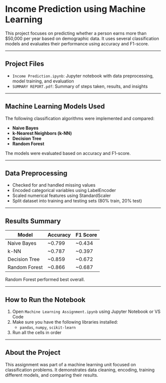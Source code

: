 #  Income Prediction using Machine Learning

This project focuses on predicting whether a person earns more than $50,000 per year based on demographic data. It uses several classification models and evaluates their performance using accuracy and F1-score.

---

##  Project Files

- `Income Prediction.ipynb`: Jupyter notebook with data preprocessing, model training, and evaluation
- `SUMMARY REPORT.pdf`: Summary of steps taken, results, and insights

---

##  Machine Learning Models Used

The following classification algorithms were implemented and compared:

- **Naive Bayes**
- **k-Nearest Neighbors (k-NN)**
- **Decision Tree**
- **Random Forest**

The models were evaluated based on accuracy and F1-score.

---

##  Data Preprocessing

- Checked for and handled missing values
- Encoded categorical variables using LabelEncoder
- Scaled numerical features using StandardScaler
- Split dataset into training and testing sets (80% train, 20% test)

---

##  Results Summary

| Model          | Accuracy | F1 Score |
|----------------|----------|----------|
| Naive Bayes    | ~0.799   | ~0.434   |
| k-NN           | ~0.787   | ~0.397   |
| Decision Tree  | ~0.859   | ~0.672   |
| Random Forest  | ~0.866   | ~0.687   |

Random Forest performed best overall.

---

##  How to Run the Notebook

1. Open `Machine Learning Assignment.ipynb` using Jupyter Notebook or VS Code
2. Make sure you have the following libraries installed:
   - `pandas`, `numpy`, `scikit-learn`
3. Run all the cells in order

---

##  About the Project

This assignment was part of a machine learning unit focused on classification problems. It demonstrates data cleaning, encoding, training different models, and comparing their results.

